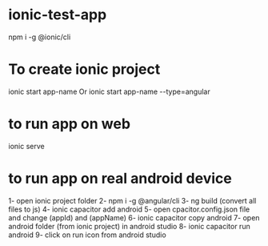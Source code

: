 # ionic-test-app
npm i -g @ionic/cli
# To create ionic project
ionic start app-name
Or
ionic start app-name --type=angular
# to run app on web
ionic serve
# to run app on real android device
1- open ionic project folder 
2- npm i -g @angular/cli
3- ng build (convert all files to js)
4- ionic capacitor add android
5- open cpacitor.config.json file and change (appId) and (appName)
6- ionic capacitor copy android
7- open android folder (from ionic project) in android studio
8- ionic capacitor run android
9- click on run icon from android studio
